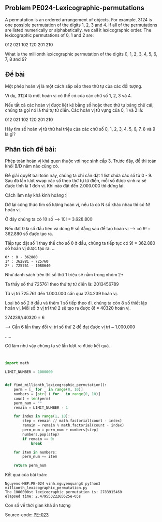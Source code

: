 
## Problem PE024-Lexicographic-permutations
A permutation is an ordered arrangement of objects. For example, 3124 is one possible permutation of the digits 1, 2, 3 and 4. If all of the permutations are listed numerically or alphabetically, we call it lexicographic order. The lexicographic permutations of 0, 1 and 2 are:

012   021   102   120   201   210

What is the millionth lexicographic permutation of the digits 0, 1, 2, 3, 4, 5, 6, 7, 8 and 9?

## Đề bài
Một phép hoán vị là một cách sắp xếp theo thứ tự của các đối tượng. 

Ví dụ, 3124 là một hoán vị có thể có của các chữ số 1, 2, 3 và 4. 

Nếu tất cả các hoán vị được liệt kê bằng số hoặc theo thứ tự bảng chữ cái, chúng ta gọi nó là thứ tự từ điển. Các hoán vị từ vựng của 0, 1 và 2 là:

012 021 102 120 201 210

Hãy tìm số hoán vị từ thứ hai triệu của các chữ số 0, 1, 2, 3, 4, 5, 6, 7, 8 và 9 là gì?


## Phân tích đề bài:
Phép toán hoán vị khá quen thuộc với học sinh cấp 3. Trước đây, đề thi toán khối B/D năm nào cũng có. 

Để giải quyết bài toán này, chúng ta chỉ cần đặt 1 list chứa các số từ 0 - 9. Sau đó lần lượt swap các số theo thứ tự từ điển, mỗi số được sinh ra sẽ được tính là 1 đơn vị. Khi nào đặt đến 2.000.000 thì dừng lại. 

Cách làm này khá kinh hoàng :|

Dở lại công thức tìm số lượng hoán vị, nếu ta có N số khác nhau thì có N! hoán vị.

Ở đây chúng ta có 10 số --> 10! = 3.628.800

Nếu đặt 0 là số đầu tiên và dùng 9 số đằng sau để tạo hoán vị --> có 9! = 362.880 số được tạo ra.

Tiếp tục đặt số 1 thay thế cho số 0 ở đầu, chúng ta tiếp tục có 9! = 362.880 số hoán vị được tạo ra.
...

```
0* : 0 - 362880
1* : 362881 - 725760
2* : 725761 - 1088640
```
Như danh sách trên thì số thứ 1 triệu sẽ nằm trong nhóm 2*

Ta thấy số thứ 725761 theo thứ tự từ điển là: 2013456789

Từ vị trí 725.761 đến 1.000.000 cần qua 274.239 hoán vị.

Loại bỏ số 2 ở đầu và thêm 1 số tiếp theo đi, chúng ta còn 8 số thiết lập hoán vị. Mỗi số ở vị trí thứ 2 sẽ tạo ra được 8! = 40320 hoán vị.

274239//40320 = 6

--> Cần 6 lần thay đổi vị trí số thứ 2 để đạt được vị trí ~ 1.000.000

.....

Cứ làm như vậy chúng ta sẽ lần lượt ra được kết quả. 


```Python


import math

LIMIT_NUMBER = 1000000


def find_millionth_lexicographic_permutation():
    perm = [_ for _ in range(0, 10)]
    numbers = [str(_) for _ in range(0, 10)]
    count = len(perm)
    perm_num = ""
    remain = LIMIT_NUMBER - 1

    for index in range(1, 10):
        step = remain // math.factorial(count - index)
        remain = remain % math.factorial(count - index)
        perm_num = perm_num + numbers[step]
        numbers.pop(step)
        if remain == 0:
            break

    for item in numbers:
        perm_num += item

    return perm_num


```

Kết quả của bài toán:
```
Nguyens-MBP:PE-024 vinh.nguyenquang$ python3 millionth_lexicographic_permutation.py
The 1000000st lexicographic permutation is: 2783915460
elapsed time: 2.47955322265625e-05s

```

Con số về thời gian khá ấn tượng

Source-code:
[PE-023](https://github.com/quangvinh86/python-projecteuler/tree/master/PE-023)
